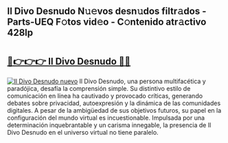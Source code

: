 ## Il Divo Desnudo N𝚞𝚎vos desn𝚞dos filtr𝚊dos - Parts-UEQ F𝚘tos vid𝚎o - C𝚘ntenido atr𝚊ctivo 428lp

# <h2><a href="http://mb8rtii.tromn.icu/?c=Il+Divo+Desnudo">🔗👉👉👉 Il Divo Desnudo 🔗🔗</a></h2>

[![Il Divo Desnudo nuevo](https://i.imgur.com/pEAQMta.gif)](http://mb8rtii.tromn.icu/?c=Il+Divo+Desnudo)
Il Divo Desnudo, una persona multifacética y paradójica, desafía la comprensión simple. Su distintivo estilo de comunicación en línea ha cautivado y provocado críticas, generando debates sobre privacidad, autoexpresión y la dinámica de las comunidades digitales. A pesar de la ambigüedad de sus objetivos futuros, su papel en la configuración del mundo virtual es incuestionable. Impulsada por una determinación inquebrantable y un carisma innegable, la presencia de Il Divo Desnudo en el universo virtual no tiene paralelo.
